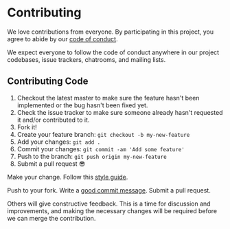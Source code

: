 # Contributing

We love contributions from everyone.
By participating in this project,
you agree to abide by our [code of conduct](./CODE_OF_CONDUCT.md).

We expect everyone to follow the code of conduct
anywhere in our project codebases,
issue trackers, chatrooms, and mailing lists.

## Contributing Code

1. Checkout the latest master to make sure the feature hasn't been implemented or
   the bug hasn't been fixed yet.
2. Check the issue tracker to make sure someone already hasn't requested it and/or
   contributed to it.
3. Fork it!
4. Create your feature branch: `git checkout -b my-new-feature`
5. Add your changes: `git add .`
6. Commit your changes: `git commit -am 'Add some feature'`
7. Push to the branch: `git push origin my-new-feature`
8. Submit a pull request :sunglasses:

Make your change. Follow this [style guide](https://github.com/thoughtbot/guides/tree/master/style).

Push to your fork. Write a [good commit message](http://tbaggery.com/2008/04/19/a-note-about-git-commit-messages.html). Submit a pull request.

Others will give constructive feedback.
This is a time for discussion and improvements,
and making the necessary changes will be required before we can
merge the contribution.
